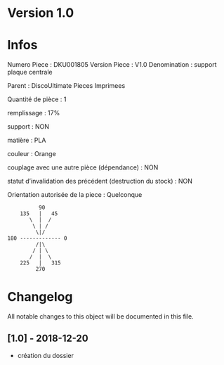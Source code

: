 # Version 1.0
# Infos
Numero Piece : DKU001805
Version Piece : V1.0
Denomination : support plaque centrale

Parent : DiscoUltimate Pieces Imprimees

Quantité de pièce : 1

remplissage : 17%

support : NON

matière : PLA

couleur : Orange

couplage avec une autre pièce (dépendance) : NON

statut d’invalidation des précédent (destruction du stock) : NON

Orientation autorisée de la piece : Quelconque
```
          90
    135   |   45
       \  |  /
        \ | /
         \|/
180 ------------- 0
         /|\
        / | \
       /  |  \   
    225   |   315
         270
```
	   
	   
# Changelog
All notable changes to this object will be documented in this file.


## [1.0] - 2018-12-20
- création du dossier